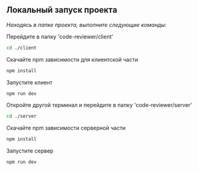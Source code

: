 ## Локальный запуск проекта

*Находясь в папке проекта, выполните следующие команды:*

Перейдите в папку 'code-reviewer/client'

```bash
cd ./client
```

Скачайте npm зависимости для клиентской части

```bash
npm install
```

Запустите клиент

```bash
npm run dev
```

Откройте другой терминал и перейдите в папку 'code-reviewer/server'

```bash
cd ./server
```

Скачайте npm зависимости серверной части

```bash
npm install
```

Запустите сервер

```bash
npm run dev
```
